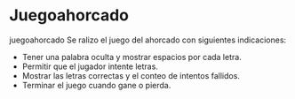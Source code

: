 # Juegoahorcado
juegoahorcado
Se ralizo el juego del ahorcado con siguientes indicaciones:

* Tener una palabra oculta y mostrar espacios por cada letra.
* Permitir que el jugador intente letras.
* Mostrar las letras correctas y el conteo de intentos fallidos.
* Terminar el juego cuando gane o pierda.

